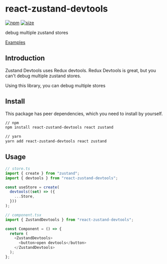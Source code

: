# react-zustand-devtools

[![npm](https://img.shields.io/npm/v/react-zustand-devtools)](https://www.npmjs.com/package/react-zustand-devtools)
[![size](https://img.shields.io/bundlephobia/minzip/react-zustand-devtools)](https://bundlephobia.com/result?p=react-zustand-devtools)

debug multiple zustand stores

[Examples](https://react-zustand-devtools.vercel.app/)

## Introduction

Zustand Devtools uses Redux devtools.
Redux Devtools is great, but you can't debug multiple zustand stores.

Using this library, you can debug multiple stores

## Install

This package has peer dependencies, which you need to install by yourself.

```bash
// npm
npm install react-zustand-devtools react zustand

// yarn
yarn add react-zustand-devtools react zustand
```

## Usage

```ts
// store.ts
import { create } from "zustand";
import { devtools } from "react-zustand-devtools";

const useStore = create(
  devtools((set) => ({
    ...Store,
  }))
);
```

```ts
// component.tsx
import { ZustandDevtools } from "react-zustand-devtools";

const Component = () => {
  return (
    <ZustandDevtools>
      <button>open devtools</button>
    </ZustandDevtools>
  );
};
```
